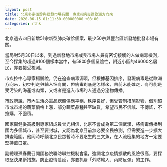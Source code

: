 ```yaml
---
layout: post
title: 北京多宗確診與批發市場有關　專家指病毒從歐洲方向來
date: 2020-06-15 01:11:30.000000000 +08:00
categories: rthk
---
```


北京過去四日新增51宗新型肺炎確診個案，最少50宗與豐台區新發地批發市場有關。

當局對5月30日以來，到過新發地市場或與市場人員有密切接觸的人做病毒檢測，至今採集的超過8100個樣本當中，有5800多個呈陰性，附近小區的46000名居民，亦要接受檢測。

市疾控中心專家楊鵬說，仍在追查病毒源頭，但根據基因排序，發現病毒是從歐洲方向來，初步判定與輸入性有關，但病毒到底是怎樣來，目前未能確定，有可能是受污染的海產或肉類，又或者是進入市場的人通過分泌物傳播。

市政府說，市內生活必需品總體供應平穩，秩序良好，但受管制措施影響，個別超市或市場的蔬菜價格上漲，部分蔬菜品種甚至缺貨，希望市民不信謠、不傳謠，不搶購，不囤積。

國家衞健委高級別專家組成員曾光相信，北京不會成為第二個武漢，將病毒傳播到國內多個城市，甚至要封城，又認為北京目前無必要全民檢測，但需要進一步擴大排查範圍。他同時呼籲北京民眾暫時不要吃生的三文魚，在人流密集的地方一定要堅持戴口罩。

副總理孫春蘭召開國務院聯防聯控機制會議，強調北京疫情擴散的風險很高，要採取堅決果斷措施，防止疫情蔓延，亦要抓緊「外防輸入、內防反彈」的工作。
